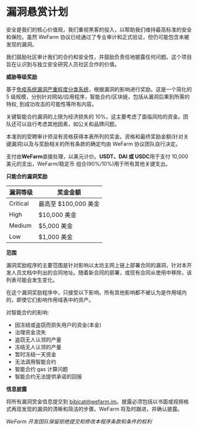 # 漏洞悬赏计划

安全是我们的核心价值观，我们重视黑客的投入，以帮助我们维持最高标准的安全和保险。虽然 WeFarm 协议已经通过了专业审计和正式验证，但仍可能包含未被发现的漏洞。

我们鼓励社区审计我们的合约和安全性，并鼓励负责任地披露任何问题。这个项目旨在认识到与独立安全研究人员社区合作的价值。

**威胁等级奖励**

基于[免疫系统漏洞严重程度分类系统](https://immunefi.com/severity-updated/)，根据漏洞的影响进行奖励。这是一个简化的 5 级规模，分别针对网站/应用程序，智能合约/区块链，包括从漏洞后果到所需的特权, 到成功攻击的可能性等所有内容。

关键智能合约漏洞的上限为经济损失的 10%，这主要考虑了面临风险的资金。团队还可以自行考虑其他因素，如公关和品牌问题。

本准则的受聘审计师没有资格获得本表所列的奖金。资格和最终奖励金额(针对关键漏洞)以及与奖励相关的所有条款的确定均由 WeFarm 协议团队自行决定。

支付由**WeFarm**直接处理，以美元计价。**USDT、DAI 或 USDC**用于支付 10,000 美元的支出，WeFarm/稳定币 组合(90%/10%)用于所有其他关键支出。

**只能合约漏洞奖励**

| 漏洞等级     | 奖金金额            |
| -------- | --------------- |
| Critical | 最高至 $100,000 美金 |
| High     | $10,000 美金      |
| Medium   | $5,000 美金       |
| Low      | $1,000 美金       |

**范围**

漏洞奖励程序的主要范围是针对影响以太坊主网上链上部署合同的漏洞，针对本开发人员文档中列出的合同地址。随着新合同的部署，或现有合同从使用中移除，该列表可能会发生变化。

在这个漏洞奖励程序中，只接受以下影响。所有其他影响都不被认为是作用域内的，即使它们影响作用域表中的资产。

对智能合约的影响:

* 因冻结或盗窃而损失用户的资金(本金)
* 治理资金流失
* 盗窃无人认领的产量
* 冻结无人认领的产量
* 暂时冻结一天资金
* 无法调用智能合约
* 智能合约 gas 计算问题
* 智能合约无法提供承诺的回报

**信息披露**

将所有漏洞赏金信息提交到 bibicat@wefarm.im。披露必须包括以书面或视频格式再现发现的漏洞的清晰和简洁的步骤。WeFarm 将及时跟进，并确认披露。

_WeFarm 开发团队保留拒绝提交和修改本程序条款和条件的权利_
